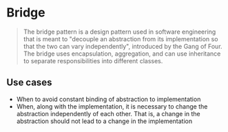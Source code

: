 ﻿# Bridge

> The bridge pattern is a design pattern used in software engineering that is meant to "decouple an abstraction from its implementation so that the two can vary independently", introduced by the Gang of Four. The bridge uses encapsulation, aggregation, and can use inheritance to separate responsibilities into different classes.
## Use cases

* When to avoid constant binding of abstraction to implementation
* When, along with the implementation, it is necessary to change the abstraction independently of each other. That is, a change in the abstraction should not lead to a change in the implementation